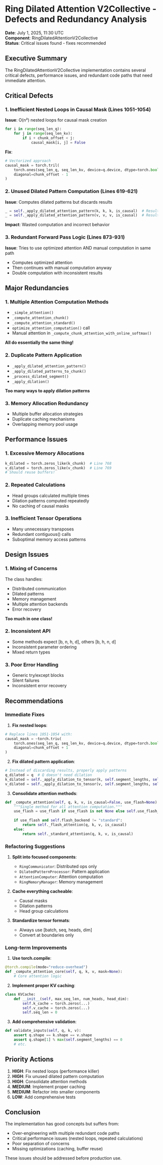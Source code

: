 # Ring Dilated Attention V2Collective - Defects and Redundancy Analysis

**Date**: July 1, 2025, 11:30 UTC  
**Component**: RingDilatedAttentionV2Collective  
**Status**: Critical issues found - fixes recommended

## Executive Summary

The RingDilatedAttentionV2Collective implementation contains several critical defects, performance issues, and redundant code paths that need immediate attention.

## Critical Defects

### 1. **Inefficient Nested Loops in Causal Mask** (Lines 1051-1054)

**Issue**: O(n²) nested loops for causal mask creation
```python
for i in range(seq_len_q):
    for j in range(seq_len_kv):
        if i + chunk_offset < j:
            causal_mask[i, j] = False
```

**Fix**:
```python
# Vectorized approach
causal_mask = torch.tril(
    torch.ones(seq_len_q, seq_len_kv, device=q.device, dtype=torch.bool),
    diagonal=chunk_offset - 1
)
```

### 2. **Unused Dilated Pattern Computation** (Lines 619-621)

**Issue**: Computes dilated patterns but discards results
```python
_ = self._apply_dilated_attention_pattern(k, k, k, is_causal)  # Result thrown away!
_ = self._apply_dilated_attention_pattern(v, v, v, is_causal)  # Result thrown away!
```

**Impact**: Wasted computation and incorrect behavior

### 3. **Redundant Forward Pass Logic** (Lines 873-931)

**Issue**: Tries to use optimized attention AND manual computation in same path
- Computes optimized attention
- Then continues with manual computation anyway
- Double computation with inconsistent results

## Major Redundancies

### 1. **Multiple Attention Computation Methods**
- `_simple_attention()` 
- `_compute_attention_chunk()`
- `_compute_attention_standard()`
- `optimize_attention_computation()` call
- Manual attention in `_compute_chunk_attention_with_online_softmax()`

**All do essentially the same thing!**

### 2. **Duplicate Pattern Application**
- `_apply_dilated_attention_pattern()`
- `_apply_dilated_patterns_to_chunk()`
- `_process_dilated_segment()`
- `_apply_dilation()`

**Too many ways to apply dilation patterns**

### 3. **Memory Allocation Redundancy**
- Multiple buffer allocation strategies
- Duplicate caching mechanisms
- Overlapping memory pool usage

## Performance Issues

### 1. **Excessive Memory Allocations**
```python
k_dilated = torch.zeros_like(k_chunk)  # Line 768
v_dilated = torch.zeros_like(v_chunk)  # Line 769
# Should reuse buffers!
```

### 2. **Repeated Calculations**
- Head groups calculated multiple times
- Dilation patterns computed repeatedly
- No caching of causal masks

### 3. **Inefficient Tensor Operations**
- Many unnecessary transposes
- Redundant contiguous() calls
- Suboptimal memory access patterns

## Design Issues

### 1. **Mixing of Concerns**
The class handles:
- Distributed communication
- Dilated patterns
- Memory management
- Multiple attention backends
- Error recovery

**Too much in one class!**

### 2. **Inconsistent API**
- Some methods expect [b, n, h, d], others [b, h, n, d]
- Inconsistent parameter ordering
- Mixed return types

### 3. **Poor Error Handling**
- Generic try/except blocks
- Silent failures
- Inconsistent error recovery

## Recommendations

### Immediate Fixes

1. **Fix nested loops**:
```python
# Replace lines 1051-1054 with:
causal_mask = ~torch.triu(
    torch.ones(seq_len_q, seq_len_kv, device=q.device, dtype=torch.bool),
    diagonal=chunk_offset + 1
)
```

2. **Fix dilated pattern application**:
```python
# Instead of discarding results, properly apply patterns
q_dilated = q  # Q doesn't need dilation
k_dilated = self._apply_dilation_to_tensor(k, self.segment_lengths, self.dilation_rates)
v_dilated = self._apply_dilation_to_tensor(v, self.segment_lengths, self.dilation_rates)
```

3. **Consolidate attention methods**:
```python
def _compute_attention(self, q, k, v, is_causal=False, use_flash=None):
    """Single method for all attention computation."""
    use_flash = use_flash if use_flash is not None else self.use_flash_attention
    
    if use_flash and self.flash_backend != "standard":
        return self._flash_attention(q, k, v, is_causal)
    else:
        return self._standard_attention(q, k, v, is_causal)
```

### Refactoring Suggestions

1. **Split into focused components**:
   - `RingCommunicator`: Distributed ops only
   - `DilatedPatternProcessor`: Pattern application
   - `AttentionComputer`: Attention computation
   - `RingMemoryManager`: Memory management

2. **Cache everything cacheable**:
   - Causal masks
   - Dilation patterns
   - Head group calculations

3. **Standardize tensor formats**:
   - Always use [batch, seq, heads, dim]
   - Convert at boundaries only

### Long-term Improvements

1. **Use torch.compile**:
```python
@torch.compile(mode="reduce-overhead")
def _compute_attention_core(self, q, k, v, mask=None):
    # Core attention logic
```

2. **Implement proper KV caching**:
```python
class KVCache:
    def __init__(self, max_seq_len, num_heads, head_dim):
        self.k_cache = torch.zeros(...)
        self.v_cache = torch.zeros(...)
        self.seq_len = 0
```

3. **Add comprehensive validation**:
```python
def validate_inputs(self, q, k, v):
    assert q.shape == k.shape == v.shape
    assert q.shape[1] % max(self.segment_lengths) == 0
    # etc.
```

## Priority Actions

1. **HIGH**: Fix nested loops (performance killer)
2. **HIGH**: Fix unused dilated pattern computation  
3. **HIGH**: Consolidate attention methods
4. **MEDIUM**: Implement proper caching
5. **MEDIUM**: Refactor into smaller components
6. **LOW**: Add comprehensive tests

## Conclusion

The implementation has good concepts but suffers from:
- Over-engineering with multiple redundant code paths
- Critical performance issues (nested loops, repeated calculations)
- Poor separation of concerns
- Missing optimizations (caching, buffer reuse)

These issues should be addressed before production use.
